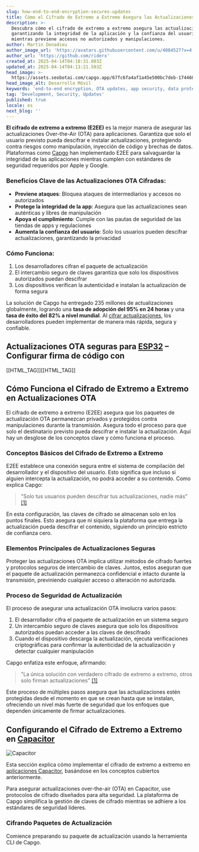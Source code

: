 ```yaml
---
slug: how-end-to-end-encryption-secures-updates
title: Cómo el Cifrado de Extremo a Extremo Asegura las Actualizaciones
description: >-
  Descubra cómo el cifrado de extremo a extremo asegura las actualizaciones OTA,
  garantizando la integridad de la aplicación y la confianza del usuario
  mientras previene accesos no autorizados y manipulaciones.
author: Martin Donadieu
author_image_url: 'https://avatars.githubusercontent.com/u/4084527?v=4'
author_url: 'https://github.com/riderx'
created_at: 2025-04-14T04:10:31.003Z
updated_at: 2025-04-14T04:13:21.503Z
head_image: >-
  https://assets.seobotai.com/capgo.app/67fc6fa4af1a45e500bc7deb-1744604001503.jpg
head_image_alt: Desarrollo Móvil
keywords: 'end-to-end encryption, OTA updates, app security, data protection, user trust'
tag: 'Development, Security, Updates'
published: true
locale: es
next_blog: ''
---
```


**El cifrado de extremo a extremo (E2EE)** es la mejor manera de asegurar las actualizaciones Over-the-Air (OTA) para aplicaciones. Garantiza que solo el usuario previsto pueda descifrar e instalar actualizaciones, protegiendo contra riesgos como manipulación, inyección de código y brechas de datos. Plataformas como [Capgo](https://capgo.app/) han implementado E2EE para salvaguardar la integridad de las aplicaciones mientras cumplen con estándares de seguridad requeridos por Apple y Google.

### Beneficios Clave de las Actualizaciones OTA Cifradas:

- **Previene ataques**: Bloquea ataques de intermediarios y accesos no autorizados
- **Protege la integridad de la app**: Asegura que las actualizaciones sean auténticas y libres de manipulación
- **Apoya el cumplimiento**: Cumple con las pautas de seguridad de las tiendas de apps y regulaciones
- **Aumenta la confianza del usuario**: Solo los usuarios pueden descifrar actualizaciones, garantizando la privacidad

### Cómo Funciona:

1. Los desarrolladores cifran el paquete de actualización
2. El intercambio seguro de claves garantiza que solo los dispositivos autorizados puedan descifrar
3. Los dispositivos verifican la autenticidad e instalan la actualización de forma segura

La solución de Capgo ha entregado 235 millones de actualizaciones globalmente, logrando una **tasa de adopción del 95% en 24 horas** y una **tasa de éxito del 82% a nivel mundial**. Al [cifrar actualizaciones](https://capgo.app/blog/introducing-end-to-end-security-to-capacitor-updater-with-code-signing/), los desarrolladores pueden implementar de manera más rápida, segura y confiable.

## Actualizaciones OTA seguras para [ESP32](https://enwikipediaorg/wiki/ESP32) – Configurar firma de código con

[[HTML_TAG]][[HTML_TAG]]

## Cómo Funciona el Cifrado de Extremo a Extremo en Actualizaciones OTA

El cifrado de extremo a extremo (E2EE) asegura que los paquetes de actualización OTA permanezcan privados y protegidos contra manipulaciones durante la transmisión. Asegura todo el proceso para que solo el destinatario previsto pueda descifrar e instalar la actualización. Aquí hay un desglose de los conceptos clave y cómo funciona el proceso.

### Conceptos Básicos del Cifrado de Extremo a Extremo

E2EE establece una conexión segura entre el sistema de compilación del desarrollador y el dispositivo del usuario. Esto significa que incluso si alguien intercepta la actualización, no podrá acceder a su contenido. Como explica Capgo:

> "Solo tus usuarios pueden descifrar tus actualizaciones, nadie más" [\[1\]](https://capgo.app/)

En esta configuración, las claves de cifrado se almacenan solo en los puntos finales. Esto asegura que ni siquiera la plataforma que entrega la actualización pueda descifrar el contenido, siguiendo un principio estricto de confianza cero.

### Elementos Principales de Actualizaciones Seguras

Proteger las actualizaciones OTA implica utilizar métodos de cifrado fuertes y protocolos seguros de intercambio de claves. Juntos, estos aseguran que el paquete de actualización permanezca confidencial e intacto durante la transmisión, previniendo cualquier acceso o alteración no autorizada.

### Proceso de Seguridad de Actualización

El proceso de asegurar una actualización OTA involucra varios pasos:

1. El desarrollador cifra el paquete de actualización en un sistema seguro
2. Un intercambio seguro de claves asegura que solo los dispositivos autorizados puedan acceder a las claves de descifrado
3. Cuando el dispositivo descarga la actualización, ejecuta verificaciones criptográficas para confirmar la autenticidad de la actualización y detectar cualquier manipulación

Capgo enfatiza este enfoque, afirmando:

> "La única solución con verdadero cifrado de extremo a extremo, otros solo firman actualizaciones" [\[1\]](https://capgo.app/)

Este proceso de múltiples pasos asegura que las actualizaciones estén protegidas desde el momento en que se crean hasta que se instalan, ofreciendo un nivel más fuerte de seguridad que los enfoques que dependen únicamente de firmar actualizaciones.

## Configurando el Cifrado de Extremo a Extremo en [Capacitor](https://capacitorjscom/)

![Capacitor](https://assets.seobotai.com/capgo.app/67fc6fa4af1a45e500bc7deb/7e137b9b90adb3934b29b03381f213c1.jpg)

Esta sección explica cómo implementar el cifrado de extremo a extremo en [aplicaciones Capacitor](https://capgo.app/blog/capacitor-comprehensive-guide/), basándose en los conceptos cubiertos anteriormente.

Para asegurar actualizaciones over-the-air (OTA) en Capacitor, use protocolos de cifrado diseñados para alta seguridad. La plataforma de Capgo simplifica la gestión de claves de cifrado mientras se adhiere a los estándares de seguridad líderes.

### Cifrando Paquetes de Actualización

Comience preparando su paquete de actualización usando la herramienta CLI de Capgo.